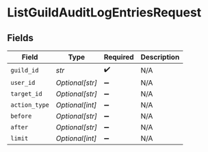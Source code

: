 # ListGuildAuditLogEntriesRequest


## Fields

| Field              | Type               | Required           | Description        |
| ------------------ | ------------------ | ------------------ | ------------------ |
| `guild_id`         | *str*              | :heavy_check_mark: | N/A                |
| `user_id`          | *Optional[str]*    | :heavy_minus_sign: | N/A                |
| `target_id`        | *Optional[str]*    | :heavy_minus_sign: | N/A                |
| `action_type`      | *Optional[int]*    | :heavy_minus_sign: | N/A                |
| `before`           | *Optional[str]*    | :heavy_minus_sign: | N/A                |
| `after`            | *Optional[str]*    | :heavy_minus_sign: | N/A                |
| `limit`            | *Optional[int]*    | :heavy_minus_sign: | N/A                |